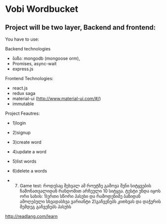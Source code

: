 # Vobi Wordbucket

## Project will be two layer, Backend and frontend:

You have to use:

Backend technologies
* ბაზა: mongodb (mongoose orm),
* Promises, async-wait
* express.js

Frontend Technologies: 
* react.js
* redux saga
* material-ui (http://www.material-ui.com/#/)
* immutable


Project Feautres:
* 1)login
* 2)signup

* 3)create word 
* 4)update a word
* 5)list words
* 6)delete a words

* 7) Game test: როდესაც შეხვალ ამ როუტზე გამოვა შენი სიტყვების ჩამონათვალიდან რანდომით არჩეული 10 სიტყვა. ტესტი უნდა იყოს ორი სახის:
1)ერთი სწორი პასუხი და რამოდენიმე ბაზიდან ამოღებული სხვადასხვა ვარიანტი
2)გაჩვენებს კითხვას და დაჭერის შემდეგ გაჩვენებს პასუხს


http://readlang.com/learn




